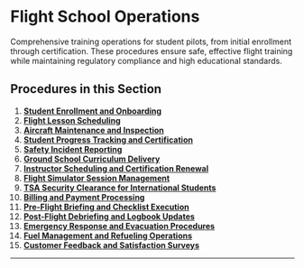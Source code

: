 # Flight School Operations

Comprehensive training operations for student pilots, from initial enrollment through certification. These procedures ensure safe, effective flight training while maintaining regulatory compliance and high educational standards.

## Procedures in this Section

1. **[Student Enrollment and Onboarding](01-student-enrollment-onboarding.md)**
2. **[Flight Lesson Scheduling](02-flight-lesson-scheduling.md)**
3. **[Aircraft Maintenance and Inspection](03-aircraft-maintenance-inspection.md)**
4. **[Student Progress Tracking and Certification](04-student-progress-certification.md)**
5. **[Safety Incident Reporting](05-safety-incident-reporting.md)**
6. **[Ground School Curriculum Delivery](06-ground-school-curriculum.md)**
7. **[Instructor Scheduling and Certification Renewal](07-instructor-scheduling-certification.md)**
8. **[Flight Simulator Session Management](08-flight-simulator-management.md)**
9. **[TSA Security Clearance for International Students](09-tsa-security-clearance.md)**
10. **[Billing and Payment Processing](10-billing-payment-processing.md)**
11. **[Pre-Flight Briefing and Checklist Execution](11-preflight-briefing-checklist.md)**
12. **[Post-Flight Debriefing and Logbook Updates](12-postflight-debriefing-logbook.md)**
13. **[Emergency Response and Evacuation Procedures](13-emergency-response-evacuation.md)**
14. **[Fuel Management and Refueling Operations](14-fuel-management-refueling.md)**
15. **[Customer Feedback and Satisfaction Surveys](15-customer-feedback-surveys.md)**

---